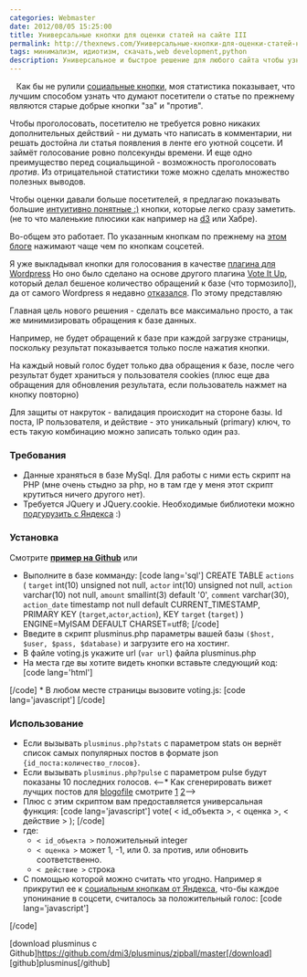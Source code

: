```yaml
---
categories: Webmaster
date: 2012/08/05 15:25:00
title: Универсальные кнопки для оценки статей на сайте III
permalink: http://thexnews.com/Универсальные-кнопки-для-оценки-статей-на-сайте.html
tags: минимализм, идиотизм, скачать,web development,python
description: Универсальное и быстрое решение для любого сайта чтобы узнать мнение посетителей о статьях
---
```

<div class="vote" style="float:left;" vote_id="0">
  <div class="vote_bg">
    <span class="vote_up">&nbsp;</span>
    <span class="vote_down">&nbsp;</span>
  </div>
  <div class="vote_result"></div>
</div>

Как бы не рулили [социальные кнопки][y], моя статистика показывает, что лучшим способом узнать что думают посетители о статье по прежнему являются старые добрые кнопки "за" и "против".

Чтобы проголосовать, посетителю не требуется ровно никаких дополнительных действий - ни думать что написать в комментарии, ни решать достойна ли статья появления в ленте его уютной соцсети. И займёт голосование ровно полсекунды времени. И еще одно преимущество перед социальщиной - возможность проголосовать *против*. Из отрицательной статистики тоже можно сделать множество полезных выводов. 

Чтобы оценки давали больше посетителей, я предлагаю показывать большие [интуитивно понятные :)][6] кнопки, которые легко сразу заметить. (не то что маленькие плюсики как например на [d3][d3] или Хабре). 

Во-общем это работает. По указанным кнопкам по прежнему на [этом блоге][blog] нажимают чаще чем по кнопкам соцсетей.

Я уже выкладывал кнопки для голосования в качестве [плагина для Wordpress][p] Но оно было сделано на основе другого плагина [Vote It Up][v], который делал бешеное количество обращений к базе (что тормозило]), да от самого Wordpress я недавно [отказался][b]. По этому представляю <!--more новое, универсальное и быстрое решение для любого сайта-->

Главная цель нового решения - сделать все максимально просто, а так же минимизировать обращения к базе данных.

Например, не будет обращений к базе при каждой загрузке страницы, поскольку результат показывается только после нажатия кнопки.

На каждый новый голос будет только два обращения к базе, после чего результат будет храниться у пользователя cookies (плюс еще два обращения для обновления результата, если пользователь нажмет на кнопку повторно) 

Для защиты от накруток - валидация происходит на стороне базы. Id поста, IP пользователя, и действие - это уникальный (primary) ключ, то есть такую комбинацию можно записать только один раз.

### Требования
* Данные храняться в базе MySql. Для работы с ними есть скрипт на PHP (мне очень стыдно за php, но в там где у меня этот скрипт крутиться ничего другого нет).
* Требуется JQuery и JQuery.cookie. Необходимые библиотеки можно [подгурузить с Яндекса][e] :)

### Установка

Смотрите **[пример на Github][g]** или

* Выполните в базе комманду:
[code lang='sql']
CREATE TABLE `actions` (
   `target` int(10) unsigned not null,
   `actor` int(10) unsigned not null,
   `action` varchar(10) not null,
   `amount` smallint(3) default '0',
   `comment` varchar(30),
   `action_date` timestamp not null default CURRENT_TIMESTAMP,
   PRIMARY KEY (`target`,`actor`,`action`),
   KEY `target` (`target`)
) ENGINE=MyISAM DEFAULT CHARSET=utf8;
[/code]
* Введите в скрипт plusminus.php параметры вашей базы `($host, $user, $pass, $database)` и загрузите его на хостинг.
* В файле voting.js укажите url (`var url`) файла plusminus.php
* На места где вы хотите видеть кнопки вставьте следующий код:
[code lang='html']
<div class="vote" vote_id=" < id_поста> ">
  <div class="vote_bg">
    <span class="vote_up"></span>
    <span class="vote_down"></span>
  </div>
  <div class="vote_result"></div>
</div>
[/code] 
* В любом месте страницы вызовите voting.js:
[code lang='javascript']
<script type="text/javascript" src="voting.js"></script>
[/code]

### Использование

* Если вызывать `plusminus.php?stats` с параметром stats он вернёт список самых популярных постов в формате json `{id_поста:количество_глосов}`.
* Если вызывать `plusminus.php?pulse` с параметром pulse будут показаны 10 последних голосов.
<--* Как сгенерировать вижет лучщих постов для [blogofile][b] смотрите [1]() [2]()-->
* Плюс с этим скриптом вам предоставляется универсальная функция:
[code lang='javascript']
vote( < id_объекта >, < оценка >, < действие > );
[/code]
* где:
    * `< id_объекта >` положительный integer
    * `< оценка >` может 1, -1, или 0. за против, или обновить соответственно.
    * `< действие >` строка
* C помощью которой можно считать что угодно.
Например я прикрутил ее к [социальным кнопкам от Яндекса][y], что-бы каждое упонинание в соцсети, считалось за положительный голос:
[code lang='javascript']
<script type="text/javascript">
  $.getScript("http://yandex.st/share/share.js", function(data, textStatus, jqxhr) {
      $(".yashare-auto-init").click(function() {
          var url = $(this).attr('data-yashareLink');
          var post_id = url.substring(url.lastIndexOf('/') + 1);
          vote(post_id,1,"social");
      });      
    });  
</script>
[/code]

[download plusminus c Github]https://github.com/dmi3/plusminus/zipball/master[/download]
[github]plusminus[/github]


[y]: http://thexnews.com/кнопки-соцсетей-от-Яндекса.html ""
[blog]: http://thexnews.com
[6]: http://ru.wikipedia.org/wiki/%D0%93%D0%BB%D0%B0%D0%B4%D0%B8%D0%B0%D1%82%D0%BE%D1%80#.D0.96.D0.B5.D1.81.D1.82_.D0.BF.D0.B0.D0.BB.D1.8C.D1.86.D0.B5.D0.BC
[d3]: http://dirty.ru
[p]: http://thexnews.com/wordpress-%D0%BF%D0%BB%D0%B0%D0%B3%D0%B8%D0%BD-%D0%B4%D0%BB%D1%8F-%D0%B3%D0%BE%D0%BB%D0%BE%D1%81%D0%BE%D0%B2%D0%B0%D0%BD%D0%B8%D1%8F-2.html "плагин для голосования на сайте"
[b]: http://thexnews.com/%D1%81%D1%82%D0%B0%D1%82%D0%B8%D1%87%D0%B5%D1%81%D0%BA%D0%B8%D0%B9-%D0%B1%D0%BB%D0%BE%D0%B3-blogofile.html
[v]: http://wordpress.org/extend/plugins/vote-it-up/ "Wordpress плагин для голосования на сайте"
[g]: https://github.com/dmi3/plusminus/
[e]: https://github.com/dmi3/plusminus/blob/master/example.html
